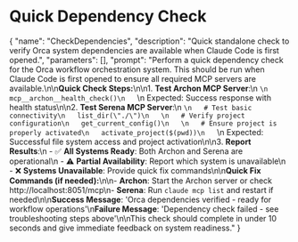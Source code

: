 # Quick Dependency Check

{
  "name": "CheckDependencies",
  "description": "Quick standalone check to verify Orca system dependencies are available when Claude Code is first opened.",
  "parameters": [],
  "prompt": "Perform a quick dependency check for the Orca workflow orchestration system. This should be run when Claude Code is first opened to ensure all required MCP servers are available.\n\n**Quick Check Steps:**\n\n1. **Test Archon MCP Server**:\n   ```\n   mcp__archon__health_check()\n   ```\n   Expected: Success response with health status\n\n2. **Test Serena MCP Server**:\n   ```\n   # Test basic connectivity\n   list_dir(\"./\")\n   \n   # Verify project configuration\n   get_current_config()\n   \n   # Ensure project is properly activated\n   activate_project($(pwd))\n   ```\n   Expected: Successful file system access and project activation\n\n3. **Report Results**:\n   - ✅ **All Systems Ready**: Both Archon and Serena are operational\n   - ⚠️ **Partial Availability**: Report which system is unavailable\n   - ❌ **Systems Unavailable**: Provide quick fix commands\n\n**Quick Fix Commands (if needed):**\n\n- **Archon**: Start the Archon server or check http://localhost:8051/mcp\n- **Serena**: Run `claude mcp list` and restart if needed\n\n**Success Message**: 'Orca dependencies verified - ready for workflow operations'\n**Failure Message**: 'Dependency check failed - see troubleshooting steps above'\n\nThis check should complete in under 10 seconds and give immediate feedback on system readiness."
}